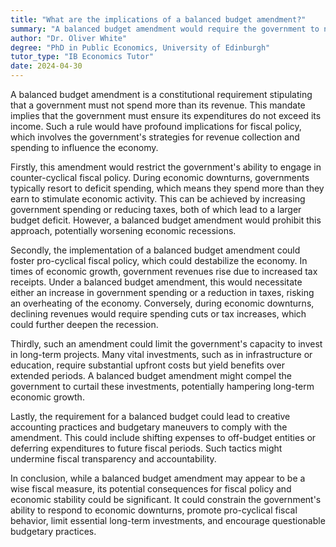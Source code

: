```yaml
---
title: "What are the implications of a balanced budget amendment?"
summary: "A balanced budget amendment would require the government to not spend more than its income, impacting fiscal policy."
author: "Dr. Oliver White"
degree: "PhD in Public Economics, University of Edinburgh"
tutor_type: "IB Economics Tutor"
date: 2024-04-30
---
```


A balanced budget amendment is a constitutional requirement stipulating that a government must not spend more than its revenue. This mandate implies that the government must ensure its expenditures do not exceed its income. Such a rule would have profound implications for fiscal policy, which involves the government's strategies for revenue collection and spending to influence the economy.

Firstly, this amendment would restrict the government's ability to engage in counter-cyclical fiscal policy. During economic downturns, governments typically resort to deficit spending, which means they spend more than they earn to stimulate economic activity. This can be achieved by increasing government spending or reducing taxes, both of which lead to a larger budget deficit. However, a balanced budget amendment would prohibit this approach, potentially worsening economic recessions.

Secondly, the implementation of a balanced budget amendment could foster pro-cyclical fiscal policy, which could destabilize the economy. In times of economic growth, government revenues rise due to increased tax receipts. Under a balanced budget amendment, this would necessitate either an increase in government spending or a reduction in taxes, risking an overheating of the economy. Conversely, during economic downturns, declining revenues would require spending cuts or tax increases, which could further deepen the recession.

Thirdly, such an amendment could limit the government's capacity to invest in long-term projects. Many vital investments, such as in infrastructure or education, require substantial upfront costs but yield benefits over extended periods. A balanced budget amendment might compel the government to curtail these investments, potentially hampering long-term economic growth.

Lastly, the requirement for a balanced budget could lead to creative accounting practices and budgetary maneuvers to comply with the amendment. This could include shifting expenses to off-budget entities or deferring expenditures to future fiscal periods. Such tactics might undermine fiscal transparency and accountability.

In conclusion, while a balanced budget amendment may appear to be a wise fiscal measure, its potential consequences for fiscal policy and economic stability could be significant. It could constrain the government's ability to respond to economic downturns, promote pro-cyclical fiscal behavior, limit essential long-term investments, and encourage questionable budgetary practices.
    
